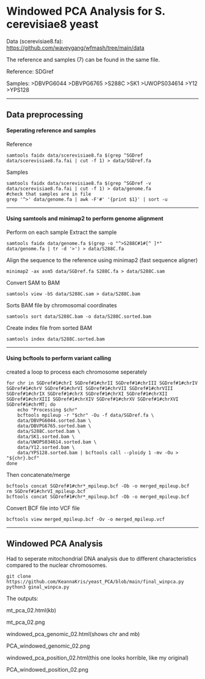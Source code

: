 # Windowed PCA Analysis for S. cerevisiae8 yeast
Data (scerevisiae8.fa): https://github.com/waveygang/wfmash/tree/main/data

The reference and samples (7) can be found in the same file.
  
  Reference: SDGref
  
  Samples:
    >DBVPG6044
    >DBVPG6765
    >S288C
    >SK1
    >UWOPS034614
    >Y12
    >YPS128
    
---
## Data preprocessing
#### Seperating reference and samples
Reference
```{shell}
samtools faidx data/scerevisiae8.fa $(grep ^SGDref data/scerevisiae8.fa.fai | cut -f 1) > data/SGDref.fa
```
Samples
```{shell}
samtools faidx data/scerevisiae8.fa $(grep ^SGDref -v data/scerevisiae8.fa.fai | cut -f 1) > data/genome.fa
#check that samples are in file
grep '^>' data/genome.fa | awk -F'#' '{print $1}' | sort -u
```
---
#### Using samtools and minimap2 to perform genome alignment
Perform on each sample
Extract the sample
```{shell}
samtools faidx data/genome.fa $(grep -o "^>S288C#1#[^ ]*" data/genome.fa | tr -d '>') > data/S288C.fa
```
Align the sequence to the reference using minimap2 (fast sequence aligner)
```{shell}
minimap2 -ax asm5 data/SGDref.fa S288C.fa > data/S288C.sam
```
Convert SAM to BAM
```{shell}
samtools view -bS data/S288C.sam > data/S288C.bam
```
Sorts BAM file by chromosomal coordinates
```{shell}
samtools sort data/S288C.bam -o data/S288C.sorted.bam
```
Create index file from sorted BAM
```{shell}
samtools index data/S288C.sorted.bam
```
---
#### Using bcftools to perform variant calling
created a loop to process each chromosome seperately
```{shell}
for chr in SGDref#1#chrI SGDref#1#chrII SGDref#1#chrIII SGDref#1#chrIV SGDref#1#chrV SGDref#1#chrVI SGDref#1#chrVII SGDref#1#chrVIII SGDref#1#chrIX SGDref#1#chrX SGDref#1#chrXI SGDref#1#chrXII SGDref#1#chrXIII SGDref#1#chrXIV SGDref#1#chrXV SGDref#1#chrXVI SGDref#1#chrMT; do
    echo "Processing $chr"
    bcftools mpileup -r "$chr" -Ou -f data/SGDref.fa \
    data/DBVPG6044.sorted.bam \
    data/DBVPG6765.sorted.bam \
    data/S288C.sorted.bam \
    data/SK1.sorted.bam \
    data/UWOPS034614.sorted.bam \
    data/Y12.sorted.bam \
    data/YPS128.sorted.bam | bcftools call --ploidy 1 -mv -Ou > "${chr}.bcf"
done
```
Then concatenate/merge
```{shell}
bcftools concat SGDref#1#chr*_mpileup.bcf -Ob -o merged_mpileup.bcf
rm SGDref#1#chrVI_mpileup.bcf
bcftools concat SGDref#1#chr*_mpileup.bcf -Ob -o merged_mpileup.bcf

```
Convert BCF file into VCF file
```{shell}
bcftools view merged_mpileup.bcf -Ov -o merged_mpileup.vcf
```
---
## Windowed PCA Analysis
Had to seperate mitochondrial DNA analysis due to different characteristics compared to the nuclear chromosomes.
```{shell}
git clone https://github.com/KeannaKris/yeast_PCA/blob/main/final_winpca.py
python3 ginal_winpca.py
```
The outputs:

mt_pca_02.html(kb)

mt_pca_02.png

windowed_pca_genomic_02.html(shows chr and mb) 

PCA_windowed_genomic_02.png

windowed_pca_position_02.html(this one looks horrible, like my original)

PCA_windowed_position_02.png
